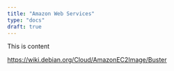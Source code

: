 ```yaml
---
title: "Amazon Web Services"
type: "docs"
draft: true
---
```


This is content

https://wiki.debian.org/Cloud/AmazonEC2Image/Buster